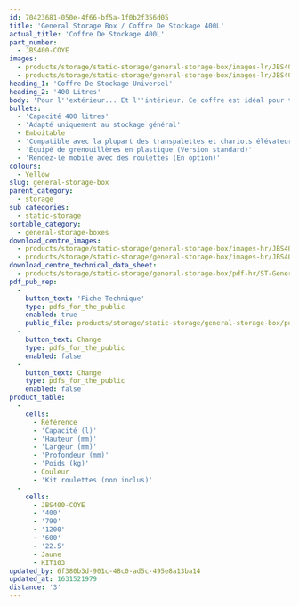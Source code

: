 ```yaml
---
id: 70423681-050e-4f66-bf5a-1f0b2f356d05
title: 'General Storage Box / Coffre De Stockage 400L'
actual_title: 'Coffre De Stockage 400L'
part_number:
  - JBS400-COYE
images:
  - products/storage/static-storage/general-storage-box/images-lr/JBS400-COYE_03.jpg
  - products/storage/static-storage/general-storage-box/images-lr/JBS400-COYE_04.jpg
heading_1: 'Coffre De Stockage Universel'
heading_2: '400 Litres'
body: 'Pour l''extérieur... Et l''intérieur. Ce coffre est idéal pour tous types de stockage, et offre une capacité de stockage généreuse de 400 litres.'
bullets:
  - 'Capacité 400 litres'
  - 'Adapté uniquement au stockage général'
  - Emboitable
  - 'Compatible avec la plupart des transpalettes et chariots élévateurs'
  - 'Équipé de grenouillères en plastique (Version standard)'
  - 'Rendez-le mobile avec des roulettes (En option)'
colours:
  - Yellow
slug: general-storage-box
parent_category:
  - storage
sub_categories:
  - static-storage
sortable_category:
  - general-storage-boxes
download_centre_images:
  - products/storage/static-storage/general-storage-box/images-hr/JBS400-COYE_01.jpg
  - products/storage/static-storage/general-storage-box/images-hr/JBS400-COYE_02.jpg
download_centre_technical_data_sheet:
  - products/storage/static-storage/general-storage-box/pdf-hr/ST-General-Storage-Box-TD_EN.pdf
pdf_pub_rep:
  -
    button_text: 'Fiche Technique'
    type: pdfs_for_the_public
    enabled: true
    public_file: products/storage/static-storage/general-storage-box/pdf-lr/ST-General-Storage-Box-TD_FR.pdf
  -
    button_text: Change
    type: pdfs_for_the_public
    enabled: false
  -
    button_text: Change
    type: pdfs_for_the_public
    enabled: false
product_table:
  -
    cells:
      - Référence
      - 'Capacité (l)'
      - 'Hauteur (mm)'
      - 'Largeur (mm)'
      - 'Profondeur (mm)'
      - 'Poids (kg)'
      - Couleur
      - 'Kit roulettes (non inclus)'
  -
    cells:
      - JBS400-COYE
      - '400'
      - '790'
      - '1200'
      - '600'
      - '22.5'
      - Jaune
      - KIT103
updated_by: 6f380b3d-901c-48c0-ad5c-495e8a13ba14
updated_at: 1631521979
distance: '3'
---
```

